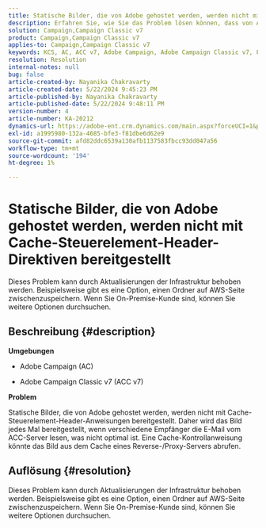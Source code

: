 ```yaml
---
title: Statische Bilder, die von Adobe gehostet werden, werden nicht mit Cache-Steuerelement-Header-Direktiven bereitgestellt
description: Erfahren Sie, wie Sie das Problem lösen können, dass von Adobe gehostete Bilder nicht mit Cache-Steuerelement-Header-Anweisungen in Campaign bereitgestellt werden.
solution: Campaign,Campaign Classic v7
product: Campaign,Campaign Classic v7
applies-to: Campaign,Campaign Classic v7
keywords: KCS, AC, ACC v7, Adobe Campaign, Adobe Campaign Classic v7, Fehlerbehebung, statische Bilder, gehostet, Cache-Steuerelement-Header-Direktiven
resolution: Resolution
internal-notes: null
bug: false
article-created-by: Nayanika Chakravarty
article-created-date: 5/22/2024 9:45:23 PM
article-published-by: Nayanika Chakravarty
article-published-date: 5/22/2024 9:48:11 PM
version-number: 4
article-number: KA-20212
dynamics-url: https://adobe-ent.crm.dynamics.com/main.aspx?forceUCI=1&pagetype=entityrecord&etn=knowledgearticle&id=b382d094-8418-ef11-9f8a-6045bd026dc7
exl-id: a1995980-132a-4685-bfe3-f81dbe6d62e9
source-git-commit: afd82ddc6539a130afb1137583fbcc93dd047a56
workflow-type: tm+mt
source-wordcount: '194'
ht-degree: 1%

---
```


# Statische Bilder, die von Adobe gehostet werden, werden nicht mit Cache-Steuerelement-Header-Direktiven bereitgestellt


Dieses Problem kann durch Aktualisierungen der Infrastruktur behoben werden. Beispielsweise gibt es eine Option, einen Ordner auf AWS-Seite zwischenzuspeichern. Wenn Sie On-Premise-Kunde sind, können Sie weitere Optionen durchsuchen.

## Beschreibung {#description}


<b>Umgebungen</b>

- Adobe Campaign (AC)

- Adobe Campaign Classic v7 (ACC v7)

<b>Problem</b>

Statische Bilder, die von Adobe gehostet werden, werden nicht mit Cache-Steuerelement-Header-Anweisungen bereitgestellt. Daher wird das Bild jedes Mal bereitgestellt, wenn verschiedene Empfänger die E-Mail vom ACC-Server lesen, was nicht optimal ist. Eine Cache-Kontrollanweisung könnte das Bild aus dem Cache eines Reverse-/Proxy-Servers abrufen.


## Auflösung {#resolution}


Dieses Problem kann durch Aktualisierungen der Infrastruktur behoben werden. Beispielsweise gibt es eine Option, einen Ordner auf AWS-Seite zwischenzuspeichern. Wenn Sie On-Premise-Kunde sind, können Sie weitere Optionen durchsuchen.
